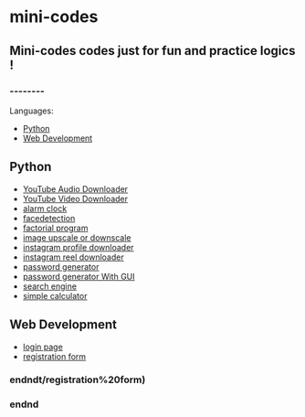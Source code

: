 # mini-codes
## Mini-codes codes just for fun and practice logics !

### --------

Languages:
- [Python](#Python)
- [Web Development](#Web%20Development)

## Python
<a name='Python'></a>
- [YouTube Audio Downloader](./Python/YouTube%20Audio%20Downloader)
- [YouTube Video Downloader](./Python/YouTube%20Video%20Downloader)
- [alarm clock](./Python/alarm%20clock)
- [facedetection](./Python/facedetection)
- [factorial program](./Python/factorial%20program)
- [image upscale or downscale](./Python/image%20upscale%20or%20downscale)
- [instagram profile downloader](./Python/instagram%20profile%20downloader)
- [instagram reel downloader ](./Python/instagram%20reel%20downloader%20)
- [password generator](./Python/password%20generator)
- [password generator With GUI](./Python/password%20generator%20With%20GUI)
- [search engine](./Python/search%20engine)
- [simple calculator](./Python/simple%20calculator)

## Web Development
<a name='Web%20Development'></a>
- [login page](./Web%20Development/login%20page)
- [registration form](./Web%20Development/registration%20form)

### endndt/registration%20form)

### endnd